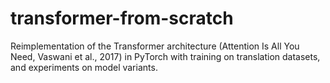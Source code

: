 # transformer-from-scratch 
Reimplementation of the Transformer architecture (Attention Is All You Need, Vaswani et al., 2017) in PyTorch with training on translation datasets, and experiments on model variants.
